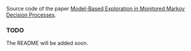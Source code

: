 [//]: # (# Exploration-in-Mon-MDPs)
Source code of the paper [Model-Based Exploration in Monitored Markov Decision Processes](https://arxiv.org/abs/2502.16772).

### TODO
The README will be added soon.